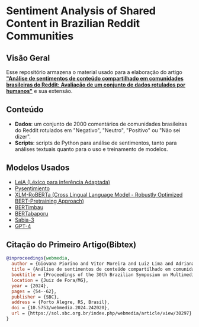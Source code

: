 # Sentiment Analysis of Shared Content in Brazilian Reddit Communities

## Visão Geral

Esse repositório armazena o material usado para a elaboração do artigo [**"Análise de sentimentos de conteúdo compartilhado em comunidades brasileiras do Reddit: Avaliação de um conjunto de dados rotulados por humanos"**](https://sol.sbc.org.br/index.php/webmedia/article/view/30297) e sua extensão.

## Conteúdo

- **Dados**: um conjunto de 2000 comentários de comunidades brasileiras do Reddit rotulados em "Negativo", "Neutro", "Positivo" ou "Não sei  dizer". 
- **Scripts**: scripts de Python para análise de sentimentos, tanto para análises textuais quanto para o uso e treinamento de modelos.

## Modelos Usados

- [LeiA (Léxico para inferência Adaptada)](https://github.com/rafjaa/LeIA)
- [Pysentimiento](https://arxiv.org/abs/2106.09462)
- [XLM-RoBERTa (Cross Lingual Language Model - Robustly Optimized BERT-Pretraining Approach)](https://huggingface.co/docs/transformers/model\_doc/xlm-roberta})
- [BERTimbau](https://link.springer.com/chapter/10.1007/978-3-030-61377-8_28)
- [BERTabaporu](https://aclanthology.org/2023.ranlp-1.24.pdf)
- [Sabia-3](https://arxiv.org/abs/2410.12049)
- [GPT-4](https://arxiv.org/abs/2303.08774)

## Citação do Primeiro Artigo(Bibtex)

```bibtex
@inproceedings{webmedia,
  author = {Giovana Piorino and Vitor Moreira and Luiz Lima and Adriana Pagano and Ana Silva},
  title = {Análise de sentimentos de conteúdo compartilhado em comunidades brasileiras do Reddit: Avaliação de um conjunto de dados rotulados por humanos},
  booktitle = {Proceedings of the 30th Brazilian Symposium on Multimedia and the Web},
  location = {Juiz de Fora/MG},
  year = {2024},
  pages = {54--62},
  publisher = {SBC},
  address = {Porto Alegre, RS, Brasil},
  doi = {10.5753/webmedia.2024.242020},
  url = {https://sol.sbc.org.br/index.php/webmedia/article/view/30297}
}

  

